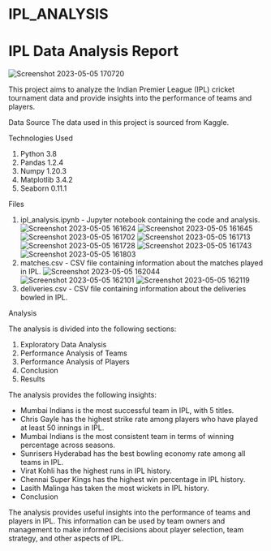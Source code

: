 # IPL_ANALYSIS
# IPL Data Analysis Report

![Screenshot 2023-05-05 170720](https://user-images.githubusercontent.com/78349737/236448374-36dc2e43-51ff-420e-aebf-1f11e1fee6b8.png)


This project aims to analyze the Indian Premier League (IPL) cricket tournament data and provide insights into the performance of teams and players.

Data Source
The data used in this project is sourced from Kaggle.

Technologies Used
1. Python 3.8
2. Pandas 1.2.4
3. Numpy 1.20.3
4. Matplotlib 3.4.2
5. Seaborn 0.11.1

Files

1. ipl_analysis.ipynb - Jupyter notebook containing the code and analysis.
![Screenshot 2023-05-05 161624](https://user-images.githubusercontent.com/78349737/236438778-7792b253-90e7-4ed8-bac3-80e50ed07f4d.png)
![Screenshot 2023-05-05 161645](https://user-images.githubusercontent.com/78349737/236438803-2335f9c5-f06b-4a58-b9d8-6160ed8ec4ef.png)
![Screenshot 2023-05-05 161702](https://user-images.githubusercontent.com/78349737/236438825-8684708a-a121-4475-852b-a26935d7488b.png)
![Screenshot 2023-05-05 161713](https://user-images.githubusercontent.com/78349737/236438901-b07f9e9a-5278-4109-bbeb-9b7191de9e4a.png)
![Screenshot 2023-05-05 161728](https://user-images.githubusercontent.com/78349737/236438909-f99b64de-c5c1-4c99-a658-9e0850870f6a.png)
![Screenshot 2023-05-05 161743](https://user-images.githubusercontent.com/78349737/236438921-b52a0e90-3709-4e71-ace2-9e20e4a422e2.png)
![Screenshot 2023-05-05 161803](https://user-images.githubusercontent.com/78349737/236438945-99bae57b-10a9-4dfe-a4dc-2b8b5d93a4e6.png)
2. matches.csv - CSV file containing information about the matches played in IPL.
![Screenshot 2023-05-05 162044](https://user-images.githubusercontent.com/78349737/236439369-1b1cda9b-2a40-4e0b-8f2e-97ec606ea331.png)
![Screenshot 2023-05-05 162101](https://user-images.githubusercontent.com/78349737/236439395-ee78f3f5-bb1f-4fb6-83b5-a6587bbb5823.png)
![Screenshot 2023-05-05 162119](https://user-images.githubusercontent.com/78349737/236439425-5a87f593-244f-432e-b918-c266537e489a.png)
3. deliveries.csv - CSV file containing information about the deliveries bowled in IPL.

Analysis

The analysis is divided into the following sections:

1. Exploratory Data Analysis
2. Performance Analysis of Teams
3. Performance Analysis of Players
4. Conclusion
5. Results

The analysis provides the following insights:

- Mumbai Indians is the most successful team in IPL, with 5 titles.
- Chris Gayle has the highest strike rate among players who have played at least 50 innings in IPL.
- Mumbai Indians is the most consistent team in terms of winning percentage across seasons.
- Sunrisers Hyderabad has the best bowling economy rate among all teams in IPL.
- Virat Kohli has the highest runs in IPL history.
- Chennai Super Kings has the highest win percentage in IPL history.
- Lasith Malinga has taken the most wickets in IPL history.
- Conclusion

The analysis provides useful insights into the performance of teams and players in IPL. This information can be used by team owners and management to make informed decisions about player selection, team strategy, and other aspects of IPL.

